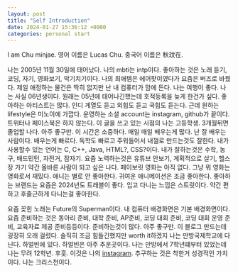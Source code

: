 ```yaml
---
layout: post
title: "Self Introduction"
date: 2024-01-27 15:36:12 +0900
categories: personal start
---
```


I am Chu minjae. 영어 이름은 Lucas Chu. 중국어 이름은 秋玟在.

나는 2005년 11월 30일에 태어났다. 나의 mbti는 intp이다. 좋아하는 것은 노래 듣기, 코딩, 자기, 영화보기, 악기치기이다. 나의 최애템은 에어팟이였다가 요즘은 버즈로 바꿨다. 제일 애정하는 물건은 딱히 없지만 난 내 컴퓨터가 맘에 든다. 나는 여행이 좋다. 나는 사실 06년생이다. 원래는 05년에 태어나긴했는데 호적등록을 늦게 한건가 싶다. 좋아하는 아티스트는 많다. 인디 계열도 듣고 외힙도 듣고 국힙도 듣는다. 근데 원하는 lifestyle은 미노이에 가깝다. 운영하는 소셜 account는 instagram, github가 끝이다. 트위터나 페이스북은 하지 않는다. 이 글을 쓰고 있는 시점의 나는 고등학생. 3개월뒤면 졸업할 나다. 아주 좋구만. 이 시간은 소중하다. 매일 매일 배우는게 많다. 난 잘 배우는 사람이다. 배우는게 빠르다. 독학도 빠르고 주워들어서 내껄로 만드는것도 잘한다. 내가 사용할수 있는 언어는 C, C++, Java, HTML?, CSS?이다. 내가 잘하는것은 수학, 농구, 배드민턴, 자전거, 잠자기. 요즘 노력하는것은 유튜브 안보기, 계획적으로 살기, 헬스장 가기 약간 올바른 사람이 되고 싶은 나다. 페이보릿 영화는 아직 없다. 그냥 뭐 영화는 영화로서 재밌다. 애니는 별로 안 좋아한다. 귀여운 애니메이션은 조금 좋아한다. 좋아하는 브랜드는 요즘은 2024년도 트래블이 좋다. 입고 다니는 느낌은 스트릿이다. 약간 편하고 후줄근하게 다니는걸 좋아한다.

요즘 꽂힌 노래는 Future의 Superman이다. 내 컴퓨터 배경화면은 기본 배경화면이다. 요즘 준비하는 것은 동아리 준비, 대학 준비, AP준비, 코딩 대회 준비, 코딩 대회 운영 준비, 교육자료 제공 준비등등이다. 준비하는것이 많다. 아주 좋구만. 이 블로그 만드는데 굉장히 오래 걸렸다. 솔직히 조금 힘들긴했지만 worth it하겠지
나는 만방국제학교에 다닌다. 하얼빈에 있다. 하얼빈은 아주 추운곳이다. 나는 만방에서 7학년떄부터 있었는데 나는 무려 12학년. 후훗. 이것은 나의 [instagram]. 추구하는 것은 착한거 성경적인 가치이다. 나는 크리스천이다.

[instagram]: https://www.instagram.com/c_vgvrthrg/
